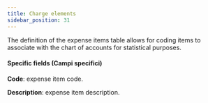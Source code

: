 ```yaml
---
title: Charge elements
sidebar_position: 31
---
```


The definition of the expense items table allows for coding items to associate with the chart of accounts for statistical purposes.

#### Specific fields (Campi specifici)

**Code**: expense item code.

**Description**: expense item description.